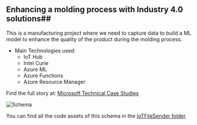 
## Enhancing a molding process with Industry 4.0 solutions##

This is a manufacturing project where we need to capture data to build a ML model to enhance the quality of the product during the molding process.

- Main Technologies used:
    * IoT Hub
    * Intel Curie
    * Azure ML
    * Azure Functions
    * Azure Resource Manager
  
Find the full story at: [Microsoft Technical Case Studies](https://microsoft.github.io/techcasestudies/iot/2016/12/19/FagorEderlan.html)

![Schema](https://microsoft.github.io/techcasestudies/images/fagorederlan/schema.svg "Solution schema")

You can find all the code assets of this schema in the [IoTFileSender folder](./IoTFileSender)
